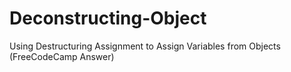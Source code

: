 # Deconstructing-Object
Using Destructuring Assignment to Assign Variables from Objects (FreeCodeCamp Answer)
